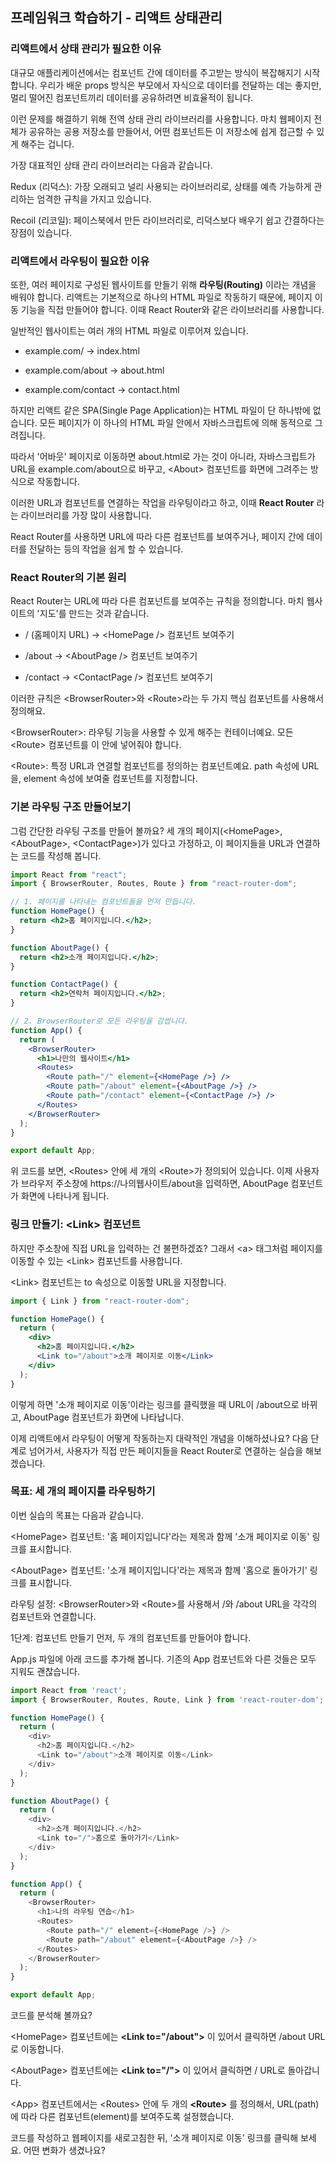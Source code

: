 ## 프레임워크 학습하기 - 리액트 상태관리

### 리액트에서 상태 관리가 필요한 이유

대규모 애플리케이션에서는 컴포넌트 간에 데이터를 주고받는 방식이 복잡해지기 시작합니다. 우리가 배운 props 방식은 부모에서 자식으로 데이터를 전달하는 데는 좋지만, 멀리 떨어진 컴포넌트끼리 데이터를 공유하려면 비효율적이 됩니다.

이런 문제를 해결하기 위해 전역 상태 관리 라이브러리를 사용합니다. 마치 웹페이지 전체가 공유하는 공용 저장소를 만들어서, 어떤 컴포넌트든 이 저장소에 쉽게 접근할 수 있게 해주는 겁니다.

가장 대표적인 상태 관리 라이브러리는 다음과 같습니다.

Redux (리덕스): 가장 오래되고 널리 사용되는 라이브러리로, 상태를 예측 가능하게 관리하는 엄격한 규칙을 가지고 있습니다.

Recoil (리코일): 페이스북에서 만든 라이브러리로, 리덕스보다 배우기 쉽고 간결하다는 장점이 있습니다.

### 리액트에서 라우팅이 필요한 이유

또한, 여러 페이지로 구성된 웹사이트를 만들기 위해 **라우팅(Routing)** 이라는 개념을 배워야 합니다. 리액트는 기본적으로 하나의 HTML 파일로 작동하기 때문에, 페이지 이동 기능을 직접 만들어야 합니다. 이때 React Router와 같은 라이브러리를 사용합니다.

일반적인 웹사이트는 여러 개의 HTML 파일로 이루어져 있습니다.

- example.com/ → index.html

- example.com/about → about.html

- example.com/contact → contact.html

하지만 리액트 같은 SPA(Single Page Application)는 HTML 파일이 단 하나밖에 없습니다. 모든 페이지가 이 하나의 HTML 파일 안에서 자바스크립트에 의해 동적으로 그려집니다.

따라서 '어바웃' 페이지로 이동하면 about.html로 가는 것이 아니라, 자바스크립트가 URL을 example.com/about으로 바꾸고, \<About> 컴포넌트를 화면에 그려주는 방식으로 작동합니다.

이러한 URL과 컴포넌트를 연결하는 작업을 라우팅이라고 하고, 이때 **React Router** 라는 라이브러리를 가장 많이 사용합니다.

React Router를 사용하면 URL에 따라 다른 컴포넌트를 보여주거나, 페이지 간에 데이터를 전달하는 등의 작업을 쉽게 할 수 있습니다.

### React Router의 기본 원리

React Router는 URL에 따라 다른 컴포넌트를 보여주는 규칙을 정의합니다. 마치 웹사이트의 '지도'를 만드는 것과 같습니다.

- / (홈페이지 URL) → \<HomePage /> 컴포넌트 보여주기

- /about → \<AboutPage /> 컴포넌트 보여주기

- /contact → \<ContactPage /> 컴포넌트 보여주기

이러한 규칙은 \<BrowserRouter>와 \<Route>라는 두 가지 핵심 컴포넌트를 사용해서 정의해요.

\<BrowserRouter>: 라우팅 기능을 사용할 수 있게 해주는 컨테이너예요. 모든 \<Route> 컴포넌트를 이 안에 넣어줘야 합니다.

\<Route>: 특정 URL과 연결할 컴포넌트를 정의하는 컴포넌트예요. path 속성에 URL을, element 속성에 보여줄 컴포넌트를 지정합니다.

### 기본 라우팅 구조 만들어보기

그럼 간단한 라우팅 구조를 만들어 볼까요? 세 개의 페이지(\<HomePage>, \<AboutPage>, \<ContactPage>)가 있다고 가정하고, 이 페이지들을 URL과 연결하는 코드를 작성해 봅니다.

```jsx
import React from "react";
import { BrowserRouter, Routes, Route } from "react-router-dom";

// 1. 페이지를 나타내는 컴포넌트들을 먼저 만듭니다.
function HomePage() {
  return <h2>홈 페이지입니다.</h2>;
}

function AboutPage() {
  return <h2>소개 페이지입니다.</h2>;
}

function ContactPage() {
  return <h2>연락처 페이지입니다.</h2>;
}

// 2. BrowserRouter로 모든 라우팅을 감쌉니다.
function App() {
  return (
    <BrowserRouter>
      <h1>나만의 웹사이트</h1>
      <Routes>
        <Route path="/" element={<HomePage />} />
        <Route path="/about" element={<AboutPage />} />
        <Route path="/contact" element={<ContactPage />} />
      </Routes>
    </BrowserRouter>
  );
}

export default App;
```

위 코드를 보면, \<Routes> 안에 세 개의 \<Route>가 정의되어 있습니다. 이제 사용자가 브라우저 주소창에 https://나의웹사이트/about을 입력하면, AboutPage 컴포넌트가 화면에 나타나게 됩니다.

### 링크 만들기: \<Link> 컴포넌트

하지만 주소창에 직접 URL을 입력하는 건 불편하겠죠? 그래서 \<a> 태그처럼 페이지를 이동할 수 있는 \<Link> 컴포넌트를 사용합니다.

\<Link> 컴포넌트는 to 속성으로 이동할 URL을 지정합니다.

```jsx
import { Link } from "react-router-dom";

function HomePage() {
  return (
    <div>
      <h2>홈 페이지입니다.</h2>
      <Link to="/about">소개 페이지로 이동</Link>
    </div>
  );
}
```

이렇게 하면 '소개 페이지로 이동'이라는 링크를 클릭했을 때 URL이 /about으로 바뀌고, AboutPage 컴포넌트가 화면에 나타납니다.

이제 리액트에서 라우팅이 어떻게 작동하는지 대략적인 개념을 이해하셨나요? 다음 단계로 넘어가서, 사용자가 직접 만든 페이지들을 React Router로 연결하는 실습을 해보겠습니다.

### 목표: 세 개의 페이지를 라우팅하기

이번 실습의 목표는 다음과 같습니다.

\<HomePage> 컴포넌트: '홈 페이지입니다'라는 제목과 함께 '소개 페이지로 이동' 링크를 표시합니다.

\<AboutPage> 컴포넌트: '소개 페이지입니다'라는 제목과 함께 '홈으로 돌아가기' 링크를 표시합니다.

라우팅 설정: \<BrowserRouter>와 \<Route>를 사용해서 /와 /about URL을 각각의 컴포넌트와 연결합니다.

1단계: 컴포넌트 만들기
먼저, 두 개의 컴포넌트를 만들어야 합니다.

App.js 파일에 아래 코드를 추가해 봅니다. 기존의 App 컴포넌트와 다른 것들은 모두 지워도 괜찮습니다.

```JavaScript
import React from 'react';
import { BrowserRouter, Routes, Route, Link } from 'react-router-dom';

function HomePage() {
  return (
    <div>
      <h2>홈 페이지입니다.</h2>
      <Link to="/about">소개 페이지로 이동</Link>
    </div>
  );
}

function AboutPage() {
  return (
    <div>
      <h2>소개 페이지입니다.</h2>
      <Link to="/">홈으로 돌아가기</Link>
    </div>
  );
}

function App() {
  return (
    <BrowserRouter>
      <h1>나의 라우팅 연습</h1>
      <Routes>
        <Route path="/" element={<HomePage />} />
        <Route path="/about" element={<AboutPage />} />
      </Routes>
    </BrowserRouter>
  );
}

export default App;
```

코드를 분석해 볼까요?

\<HomePage> 컴포넌트에는 **\<Link to="/about">** 이 있어서 클릭하면 /about URL로 이동합니다.

\<AboutPage> 컴포넌트에는 **\<Link to="/">** 이 있어서 클릭하면 / URL로 돌아갑니다.

\<App> 컴포넌트에서는 \<Routes> 안에 두 개의 **\<Route>** 를 정의해서, URL(path)에 따라 다른 컴포넌트(element)를 보여주도록 설정했습니다.

코드를 작성하고 웹페이지를 새로고침한 뒤, '소개 페이지로 이동' 링크를 클릭해 보세요. 어떤 변화가 생겼나요?
